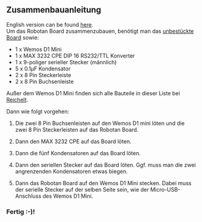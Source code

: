 <H2>Zusammenbauanleitung</H2>
English version can be found <A HREF="Assembly Instructions.md">here</A>.
<BR>
Um das Robotan Board zusammenzubauen, benötigt man das 
<A HREF="schematics">unbestückte Board</A> sowie:  
<BR>
<UL>
<LI>1 x Wemos D1 Mini
<LI>1 x MAX 3232 CPE DIP 16 RS232/TTL Konverter
<LI>1 x 9-poliger serieller Stecker (männlich)
<LI>5 x 0.1µF Kondensator
<LI>2 x 8 Pin Steckerleiste
<LI>2 x 8 Pin Buchsenleiste
  </UL>
Außer dem Wemos D1 Mini finden sich alle Bauteile in dieser Liste bei <A HREF="https://www.reichelt.de/my/1409494">Reichelt</A>.

Dann wie folgt vorgehen:
<BR>

1. Die zwei 8 Pin Buchsenleisten auf den Wemos D1 mini löten und die zwei 8 Pin Steckerleisten auf das Robotan Board.

2. Dann den MAX 3232 CPE auf das Board löten.

3. Dann die fünf Kondensatoren auf das Board löten.

4. Dann den seriellen Stecker auf das Board löten. Ggf. muss man die zwei angrenzenden Kondensatoren etwas biegen.

5. Dann das Robotan Board auf den Wemos D1 Mini stecken. Dabei muss der serielle Stecker auf der selben Seite sein, wie der Micro-USB-Anschluss des Wemos D1 Mini.

<H3>Fertig :-)!</H3>
